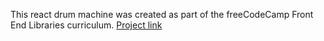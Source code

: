 This react drum machine was created as part of the freeCodeCamp Front End Libraries curriculum.
[Project link](https://brock-poesiat.github.io/Drum_Machine_React/)
